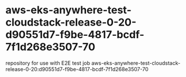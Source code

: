 # aws-eks-anywhere-test-cloudstack-release-0-20-d90551d7-f9be-4817-bcdf-7f1d268e3507-70
repository for use with E2E test job aws-eks-anywhere-test-cloudstack-release-0-20:d90551d7-f9be-4817-bcdf-7f1d268e3507-70
